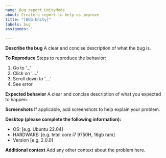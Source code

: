```yaml
---
name: Bug report UnityMode
about: Create a report to help us improve
title: "[BUG-Unity]"
labels: bug
assignees: ''

---
```


**Describe the bug**
A clear and concise description of what the bug is.

**To Reproduce**
Steps to reproduce the behavior:
1. Go to '...'
2. Click on '....'
3. Scroll down to '....'
4. See error

**Expected behavior**
A clear and concise description of what you expected to happen.

**Screenshots**
If applicable, add screenshots to help explain your problem.

**Desktop (please complete the following information):**
 - OS: [e.g. Ubuntu 22.04]
 - HARDWARE: [e.g. Intel core i7 9750H, 16gb ram]
 - Version [e.g. 2.0.0]

**Additional context**
Add any other context about the problem here.

